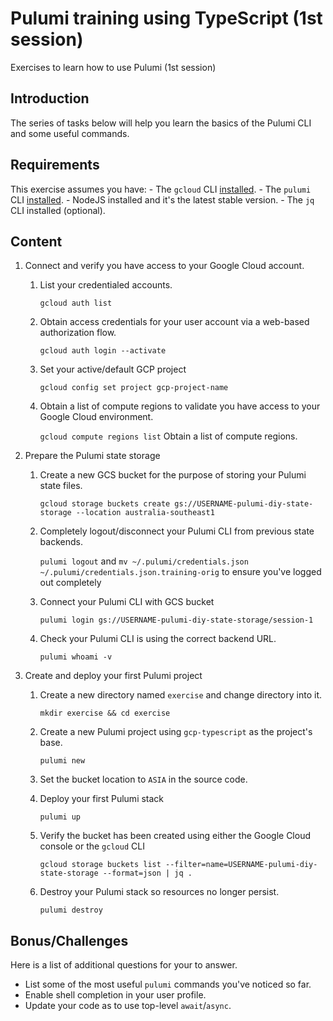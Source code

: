 # Pulumi training using TypeScript (1st session)

Exercises to learn how to use Pulumi (1st session)

## Introduction

The series of tasks below will help you learn the basics of the Pulumi CLI and some useful commands.

## Requirements

This exercise assumes you have:
    - The `gcloud` CLI [installed](https://cloud.google.com/sdk/docs/install).
    - The `pulumi` CLI [installed](https://www.pulumi.com/docs/iac/download-install/).
    - NodeJS installed and it's the latest stable version.
    - The `jq` CLI installed (optional).

## Content

1. Connect and verify you have access to your Google Cloud account.
    1. List your credentialed accounts.

        `gcloud auth list`

    2. Obtain access credentials for your user account via a web-based authorization flow.

        `gcloud auth login --activate`

    3. Set your active/default GCP project

        `gcloud config set project gcp-project-name`

    4. Obtain a list of compute regions to validate you have access to your Google Cloud environment.

        `gcloud compute regions list` Obtain a list of compute regions.

2. Prepare the Pulumi state storage
    1. Create a new GCS bucket for the purpose of storing your Pulumi state files.

        `gcloud storage buckets create gs://USERNAME-pulumi-diy-state-storage --location australia-southeast1`

    2. Completely logout/disconnect your Pulumi CLI from previous state backends.

        `pulumi logout` and `mv ~/.pulumi/credentials.json ~/.pulumi/credentials.json.training-orig` to ensure you've logged out completely

    3. Connect your Pulumi CLI with GCS bucket

        `pulumi login gs://USERNAME-pulumi-diy-state-storage/session-1`

    4. Check your Pulumi CLI is using the correct backend URL.

        `pulumi whoami -v`

3. Create and deploy your first Pulumi project

    1. Create a new directory named `exercise` and change directory into it.

        `mkdir exercise && cd exercise`

    2. Create a new Pulumi project using `gcp-typescript` as the project's base.

        `pulumi new`

    3. Set the bucket location to `ASIA` in the source code.

    4. Deploy your first Pulumi stack

        `pulumi up`

    5. Verify the bucket has been created using either the Google Cloud console or the `gcloud` CLI

        `gcloud storage buckets list --filter=name=USERNAME-pulumi-diy-state-storage --format=json | jq .`

    6. Destroy your Pulumi stack so resources no longer persist.

        `pulumi destroy`

## Bonus/Challenges

Here is a list of additional questions for your to answer.

- List some of the most useful `pulumi` commands you've noticed so far.
- Enable shell completion in your user profile.
- Update your code as to use top-level `await`/`async`.
